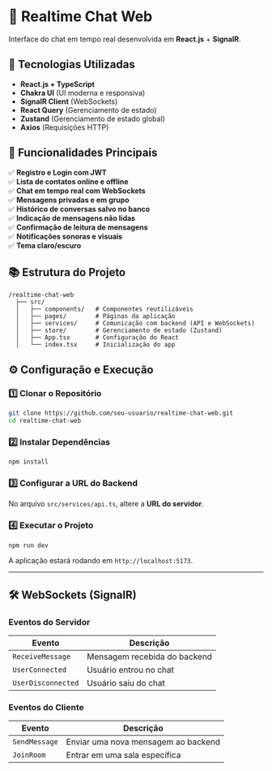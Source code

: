# 💬 Realtime Chat Web

Interface do chat em tempo real desenvolvida em **React.js** + **SignalR**.

## 🚀 Tecnologias Utilizadas
- **React.js + TypeScript**
- **Chakra UI** (UI moderna e responsiva)
- **SignalR Client** (WebSockets)
- **React Query** (Gerenciamento de estado)
- **Zustand** (Gerenciamento de estado global)
- **Axios** (Requisições HTTP)

## 📀 Funcionalidades Principais
✅ **Registro e Login com JWT**  
✅ **Lista de contatos online e offline**  
✅ **Chat em tempo real com WebSockets**  
✅ **Mensagens privadas e em grupo**  
✅ **Histórico de conversas salvo no banco**  
✅ **Indicação de mensagens não lidas**  
✅ **Confirmação de leitura de mensagens**  
✅ **Notificações sonoras e visuais**  
✅ **Tema claro/escuro**  

## 📚 Estrutura do Projeto
```
/realtime-chat-web
  ├── src/
  │   ├── components/   # Componentes reutilizáveis
  │   ├── pages/        # Páginas da aplicação
  │   ├── services/     # Comunicação com backend (API e WebSockets)
  │   ├── store/        # Gerenciamento de estado (Zustand)
  │   ├── App.tsx       # Configuração do React
  │   └── index.tsx     # Inicialização do app
```

## ⚙️ Configuração e Execução

### 1️⃣ Clonar o Repositório
```sh
git clone https://github.com/seu-usuario/realtime-chat-web.git
cd realtime-chat-web
```

### 2️⃣ Instalar Dependências
```sh
npm install
```

### 3️⃣ Configurar a URL do Backend  
No arquivo `src/services/api.ts`, altere a **URL do servidor**.

### 4️⃣ Executar o Projeto
```sh
npm run dev
```

A aplicação estará rodando em `http://localhost:5173`.

---

## 🛠️ WebSockets (SignalR)

### **Eventos do Servidor**
| Evento            | Descrição                                  |
|------------------|------------------------------------------|
| `ReceiveMessage` | Mensagem recebida do backend            |
| `UserConnected`  | Usuário entrou no chat                  |
| `UserDisconnected` | Usuário saiu do chat                   |

### **Eventos do Cliente**
| Evento         | Descrição                                  |
|---------------|------------------------------------------|
| `SendMessage` | Enviar uma nova mensagem ao backend      |
| `JoinRoom`    | Entrar em uma sala específica            |



